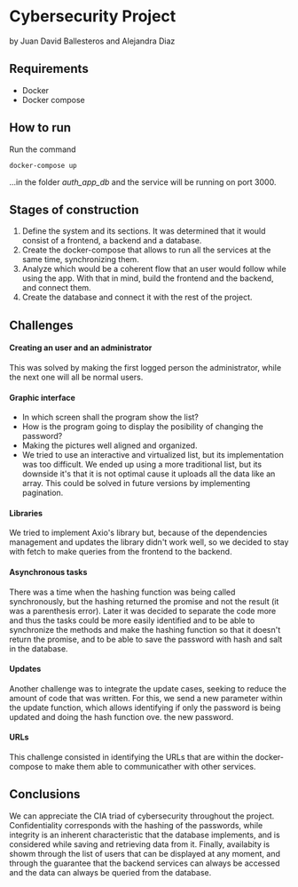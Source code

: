 # Cybersecurity Project
by Juan David Ballesteros and Alejandra Diaz 

## Requirements
* Docker
* Docker compose

## How to run
Run the command
```
docker-compose up
```
...in the folder *auth_app_db* and the service will be running on port 3000.

## Stages of construction
1. Define the system and its sections. It was determined that it would consist of a frontend, a backend and a database.
2. Create the docker-compose that allows to run all the services at the same time, synchronizing them.
3. Analyze which would be a coherent flow that an user would follow while using the app. With that in mind, build the frontend and the backend, and connect them.
4. Create the database and connect it with the rest of the project.

## Challenges
#### Creating an user and an administrator
This was solved by making the first logged person the administrator, while the next one will all be normal users.


#### Graphic interface
* In which screen shall the program show the list?
* How is the program going to display the posibility of changing the password?
* Making the pictures well aligned and organized.
* We tried to use an interactive and virtualized list, but its implementation was too difficult. We ended up using a more traditional list, but its downside it's that it is not optimal cause it uploads all the data like an array. This could be solved in future versions by implementing pagination.


#### Libraries
We tried to implement Axio's library but, because of the dependencies management and updates the library didn't work well, so we decided to stay with fetch to make queries from the frontend to the backend.


#### Asynchronous tasks
There was a time when the hashing function was being called synchronously, but the hashing returned the promise and not the result (it was a parenthesis error).
Later it was decided to separate the code more and thus the tasks could be more easily identified and to be able to synchronize the methods and make the hashing function so that it doesn't return the promise, and to be able to save the password with hash and salt in the database.


#### Updates
Another challenge was to integrate the update cases, seeking to reduce the amount of code that was written. For this, we send a new parameter within the update function, which allows identifying if only the password is being updated and doing the hash function ove. the new password.


#### URLs
This challenge consisted in identifying the URLs that are within the docker-compose to make them able to communicather with other services.


## Conclusions
We can appreciate the CIA triad of cybersecurity throughout the project. Confidentiality corresponds with the hashing of the passwords, while integrity is an inherent characteristic that the database implements, and is considered while saving and retrieving data from it. Finally, availabity is showm through the list of users that can be displayed at any moment, and through the guarantee that the backend services can always be accessed and the data can always be queried from the database.


